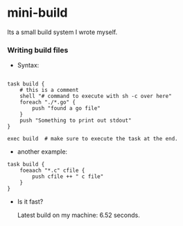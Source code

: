 # mini-build

Its a small build system I wrote myself. 

### Writing build files

- Syntax: 

```task

task build {
    # this is a comment 
    shell "# command to execute with sh -c over here" 
    foreach "./*.go" { 
        push "found a go file" 
    }
    push "Something to print out stdout" 
}

exec build  # make sure to execute the task at the end. 
```

- another example: 
```task 
task build {
    foeaach "*.c" cfile {
        push cfile ++ " c file" 
    }
} 

```
- Is it fast?

    Latest build on my machine: 6.52 seconds.  
